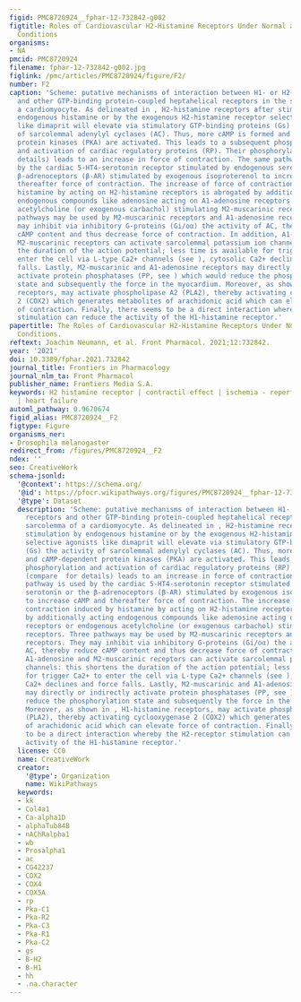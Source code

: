 ```yaml
---
figid: PMC8720924__fphar-12-732842-g002
figtitle: Roles of Cardiovascular H2-Histamine Receptors Under Normal and Pathophysiological
  Conditions
organisms:
- NA
pmcid: PMC8720924
filename: fphar-12-732842-g002.jpg
figlink: /pmc/articles/PMC8720924/figure/F2/
number: F2
caption: 'Scheme: putative mechanisms of interaction between H1- or H2-histamine receptors
  and other GTP-binding protein-coupled heptahelical receptors in the sarcolemma of
  a cardiomyocyte. As delineated in , H2-histamine receptors after stimulation by
  endogenous histamine or by the exogenous H2-histamine receptor selective agonists
  like dimaprit will elevate via stimulatory GTP-binding proteins (Gs) the activity
  of sarcolemmal adenylyl cyclases (AC). Thus, more cAMP is formed and cAMP-dependent
  protein kinases (PKA) are activated. This leads to a subsequent phosphorylation
  and activation of cardiac regulatory proteins (RP). Their phosphorylation (compare  for
  details) leads to an increase in force of contraction. The same pathway is used
  by the cardiac 5-HT4-serotonin receptor stimulated by endogenous serotonin or the
  β-adrenoceptors (β-AR) stimulated by exogenous isoproterenol to increase cAMP and
  thereafter force of contraction. The increase of force of contraction induced by
  histamine by acting on H2-histamine receptors is abrogated by additionally acting
  endogenous compounds like adenosine acting on A1-adenosine receptors or endogenous
  acetylcholine (or exogenous carbachol) stimulating M2-muscarinic receptors. Three
  pathways may be used by M2-muscarinic receptors and A1-adenosine receptors. They
  may inhibit via inhibitory G-proteins (Gi/oα) the activity of AC, thereby reduce
  cAMP content and thus decrease force of contraction. In addition, A1-adenosine and
  M2-muscarinic receptors can activate sarcolemmal potassium ion channels: this shortens
  the duration of the action potential; less time is available for trigger Ca2+ to
  enter the cell via L-type Ca2+ channels (see ), cytosolic Ca2+ declines and force
  falls. Lastly, M2-muscarinic and A1-adenosine receptors may directly or indirectly
  activate protein phosphatases (PP, see ) which would reduce the phosphorylation
  state and subsequently the force in the myocardium. Moreover, as shown in , H1-histamine
  receptors, may activate phospholipase A2 (PLA2), thereby activating cyclooxygenase
  2 (COX2) which generates metabolites of arachidonic acid which can elevate force
  of contraction. Finally, there seems to be a direct interaction whereby the H2-receptor
  stimulation can reduce the activity of the H1-histamine receptor.'
papertitle: The Roles of Cardiovascular H2-Histamine Receptors Under Normal and Pathophysiological
  Conditions.
reftext: Joachim Neumann, et al. Front Pharmacol. 2021;12:732842.
year: '2021'
doi: 10.3389/fphar.2021.732842
journal_title: Frontiers in Pharmacology
journal_nlm_ta: Front Pharmacol
publisher_name: Frontiers Media S.A.
keywords: H2 histamine receptor | contractil effect | ischemia - reperfusion | arrhythmias
  | heart failure
automl_pathway: 0.9670674
figid_alias: PMC8720924__F2
figtype: Figure
organisms_ner:
- Drosophila melanogaster
redirect_from: /figures/PMC8720924__F2
ndex: ''
seo: CreativeWork
schema-jsonld:
  '@context': https://schema.org/
  '@id': https://pfocr.wikipathways.org/figures/PMC8720924__fphar-12-732842-g002.html
  '@type': Dataset
  description: 'Scheme: putative mechanisms of interaction between H1- or H2-histamine
    receptors and other GTP-binding protein-coupled heptahelical receptors in the
    sarcolemma of a cardiomyocyte. As delineated in , H2-histamine receptors after
    stimulation by endogenous histamine or by the exogenous H2-histamine receptor
    selective agonists like dimaprit will elevate via stimulatory GTP-binding proteins
    (Gs) the activity of sarcolemmal adenylyl cyclases (AC). Thus, more cAMP is formed
    and cAMP-dependent protein kinases (PKA) are activated. This leads to a subsequent
    phosphorylation and activation of cardiac regulatory proteins (RP). Their phosphorylation
    (compare  for details) leads to an increase in force of contraction. The same
    pathway is used by the cardiac 5-HT4-serotonin receptor stimulated by endogenous
    serotonin or the β-adrenoceptors (β-AR) stimulated by exogenous isoproterenol
    to increase cAMP and thereafter force of contraction. The increase of force of
    contraction induced by histamine by acting on H2-histamine receptors is abrogated
    by additionally acting endogenous compounds like adenosine acting on A1-adenosine
    receptors or endogenous acetylcholine (or exogenous carbachol) stimulating M2-muscarinic
    receptors. Three pathways may be used by M2-muscarinic receptors and A1-adenosine
    receptors. They may inhibit via inhibitory G-proteins (Gi/oα) the activity of
    AC, thereby reduce cAMP content and thus decrease force of contraction. In addition,
    A1-adenosine and M2-muscarinic receptors can activate sarcolemmal potassium ion
    channels: this shortens the duration of the action potential; less time is available
    for trigger Ca2+ to enter the cell via L-type Ca2+ channels (see ), cytosolic
    Ca2+ declines and force falls. Lastly, M2-muscarinic and A1-adenosine receptors
    may directly or indirectly activate protein phosphatases (PP, see ) which would
    reduce the phosphorylation state and subsequently the force in the myocardium.
    Moreover, as shown in , H1-histamine receptors, may activate phospholipase A2
    (PLA2), thereby activating cyclooxygenase 2 (COX2) which generates metabolites
    of arachidonic acid which can elevate force of contraction. Finally, there seems
    to be a direct interaction whereby the H2-receptor stimulation can reduce the
    activity of the H1-histamine receptor.'
  license: CC0
  name: CreativeWork
  creator:
    '@type': Organization
    name: WikiPathways
  keywords:
  - kk
  - Col4a1
  - Ca-alpha1D
  - alphaTub84B
  - nAChRalpha1
  - wb
  - Prosalpha1
  - ac
  - CG42237
  - COX2
  - COX4
  - COX5A
  - rp
  - Pka-C1
  - Pka-R2
  - Pka-C3
  - Pka-R1
  - Pka-C2
  - gs
  - B-H2
  - B-H1
  - hh
  - .na.character
---
```

